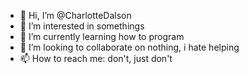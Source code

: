 - 👋 Hi, I’m @CharlotteDalson
- 👀 I’m interested in somethings
- 🌱 I’m currently learning how to program
- 💞️ I’m looking to collaborate on nothing, i hate helping
- 📫 How to reach me: don't, just don't

<!---
CharlotteDalson/CharlotteDalson is a ✨ special ✨ repository because its `README.md` (this file) appears on your GitHub profile.
You can click the Preview link to take a look at your changes.
--->
